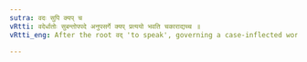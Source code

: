 ```yaml
---
sutra: वदः सुपि क्यप् च
vRtti: वदेर्धातोः सुबन्तोपपदे अनुपसर्गे क्यप् प्रत्ययो भवति चकाराद्यच्च ॥
vRtti_eng: After the root वद् 'to speak', governing a case-inflected word as its _upapada_, and not having a preposition annexed to it, there comes the affix क्यप् also.

---
```

